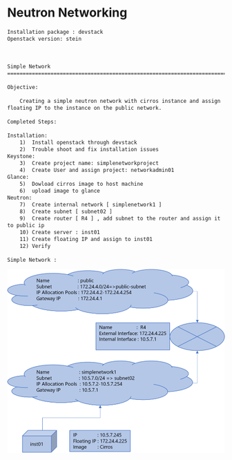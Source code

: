 # Neutron Networking
  
    Installation package : devstack
    Openstack version: stein
    
    
    
    Simple Network 
    ==============================================================================================
    
    Objective: 
    
        Creating a simple neutron network with cirros instance and assign floating IP to the instance on the public network.
    
    Completed Steps: 
    
    Installation: 
        1)  Install openstack through devstack
        2)  Trouble shoot and fix installation issues
    Keystone: 
        3)  Create project name: simplenetworkproject
        4)  Create User and assign project: networkadmin01
    Glance: 
        5)  Dowload cirros image to host machine
        6)  upload image to glance
    Neutron: 
        7)  Create internal network [ simplenetwork1 ]
        8)  Create subnet [ subnet02 ]
        9)  Create router [ R4 ] , add subnet to the router and assign it to public ip
        10) Create server : inst01
        11) Create floating IP and assign to inst01
        12) Verify

    Simple Network : 
 
 ![network1](simple_network/network1.png)
